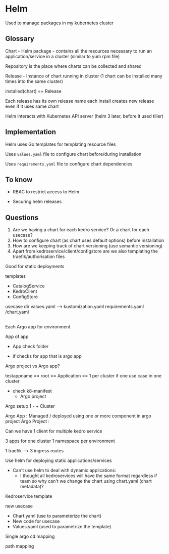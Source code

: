 # Helm

Used to manage packages in my kubernetes cluster

## Glossary

Chart - Helm package - contains all the resources necessary to run an application/service in a cluster
(similar to yum rpm file)

Repository is the place where charts can be collected and shared

Release - Instance of chart running in cluster
(1 chart can be installed many times into the same cluster)

installed(chart) == Release

Each release has its own release name
each install creates new release even if it uses same chart

Helm interacts with Kubernetes API server (helm 3 later, before it used tiller)

## Implementation

Helm uses Go templates for templating resource files

Uses `values.yaml` file to configure chart before/during installation

Uses `requirements.yaml` file to configure chart dependencies


## To know

- RBAC to restrict access to Helm

- Securing helm releases

## Questions
1. Are we having a chart for each kedro service? Or a chart for each usecase?
2. How to configure chart (as chart uses default options) before installation
3. How are we keeping track of chart versioning (use semantic versioning)
4. Apart from kedroservice/client/configstore are we also templating the traefik/authorisation files

Good for static deployments

templates
- CatalogService 
- KedroClient
- ConfigStore

usecase dir
    values.yaml --> kustomization.yaml
    requirements.yaml /chart.yaml



## 
Each Argo app for environment


App of app

- App check folder

- if checks for app that is argo app

Argo project vs Argo app?


testappname == root == Application == 1 per cluster if one use case in one cluster


- check k8-manifest
  - Argo project

Argo setup 1 - + Cluster


Argo App : Managed / deployed using one or more component in argo project
Argo Project : 


Can we have 1 client for multiple kedro service

3 apps for one cluster
1 namespace per environment


1 traefik --> 3 ingress routes

Use helm for deploying static applications/services

- Can't use helm to deal with dynamic applications:
  - I thought all kedroservices will have the same format regardless if team so why can't we change the chart using chart.yaml (chart metadata)?

Kedroservice template

new usecase
- Chart.yaml (use to parameterize the chart)
- New code for usecase
- Values.yaml (used to parametrize the template)


Single argo cd mapping 

path mapping


